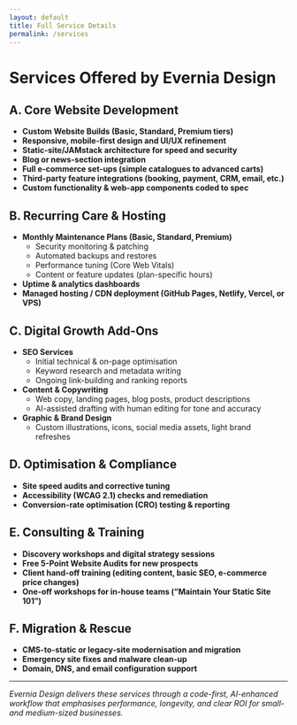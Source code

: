 ```yaml
---
layout: default
title: Full Service Details
permalink: /services
---
```


# Services Offered by Evernia Design

## A. Core Website Development
- **Custom Website Builds (Basic, Standard, Premium tiers)**
- **Responsive, mobile-first design and UI/UX refinement**
- **Static-site/JAMstack architecture for speed and security**
- **Blog or news-section integration**
- **Full e-commerce set-ups (simple catalogues to advanced carts)**
- **Third-party feature integrations (booking, payment, CRM, email, etc.)**
- **Custom functionality & web-app components coded to spec**

## B. Recurring Care & Hosting
- **Monthly Maintenance Plans (Basic, Standard, Premium)**
  - Security monitoring & patching
  - Automated backups and restores
  - Performance tuning (Core Web Vitals)
  - Content or feature updates (plan-specific hours)
- **Uptime & analytics dashboards**
- **Managed hosting / CDN deployment (GitHub Pages, Netlify, Vercel, or VPS)**

## C. Digital Growth Add-Ons
- **SEO Services**
  - Initial technical & on-page optimisation
  - Keyword research and metadata writing
  - Ongoing link-building and ranking reports
- **Content & Copywriting**
  - Web copy, landing pages, blog posts, product descriptions
  - AI-assisted drafting with human editing for tone and accuracy
- **Graphic & Brand Design**
  - Custom illustrations, icons, social media assets, light brand refreshes

## D. Optimisation & Compliance
- **Site speed audits and corrective tuning**
- **Accessibility (WCAG 2.1) checks and remediation**
- **Conversion-rate optimisation (CRO) testing & reporting**

## E. Consulting & Training
- **Discovery workshops and digital strategy sessions**
- **Free 5-Point Website Audits for new prospects**
- **Client hand-off training (editing content, basic SEO, e-commerce price changes)**
- **One-off workshops for in-house teams (“Maintain Your Static Site 101”)**

## F. Migration & Rescue
- **CMS-to-static or legacy-site modernisation and migration**
- **Emergency site fixes and malware clean-up**
- **Domain, DNS, and email configuration support**

---

_Evernia Design delivers these services through a code-first, AI-enhanced workflow that emphasises performance, longevity, and clear ROI for small- and medium-sized businesses._ 